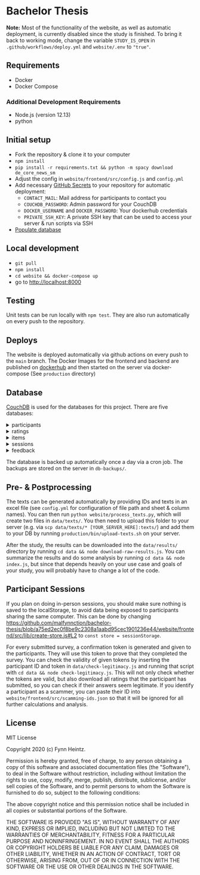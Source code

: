# Bachelor Thesis

**Note:** Most of the functionality of the website, as well as automatic deployment, is currently disabled since the study is finished. To bring it back to working mode, change the variable `STUDY_IS_OPEN` in `.github/workflows/deploy.yml` and `website/.env` to `"true"`.

## Requirements

- Docker
- Docker Compose

### Additional Development Requirements

- Node.js (version 12.13)
- python

## Initial setup

- Fork the repository & clone it to your computer
- `npm install`
- `pip install -r requirements.txt && python -m spacy download de_core_news_sm`
- Adjust the config in `website/frontend/src/config.js` and `config.yml`
- Add necessary [GitHub Secrets](https://docs.github.com/en/actions/configuring-and-managing-workflows/creating-and-storing-encrypted-secrets#creating-encrypted-secrets-for-a-repository) to your repository for automatic deployment:
  - `CONTACT_MAIL`: Mail address for participants to contact you
  - `COUCHDB_PASSWORD`: Admin password for your CouchDB
  - `DOCKER_USERNAME` and `DOCKER_PASSWORD`: Your dockerhub credentials
  - `PRIVATE_SSH_KEY`: A private SSH key that can be used to access your server & run scripts via SSH
- [Populate database](#preprocessing)

## Local development

- `git pull`
- `npm install`
- `cd website && docker-compose up`
- go to [http://localhost:8000](http://localhost:8000)

## Testing

Unit tests can be run locally with `npm test`. They are also run automatically on every push to the repository.

## Deploys

The website is deployed automatically via github actions on every push to the `main` branch. The Docker Images for the frontend and backend are published on [dockerhub](https://hub.docker.com/u/malfynnction) and then started on the server via docker-compose (See `production` directory)

## Database

[CouchDB](https://couchdb.apache.org/) is used for the databases for this project. There are five databases:

<details>
  <summary>participants</summary>
  All the demographic data on the participants will be stored here:
  
  | FIELD NAME | TYPE | DESCRIPTION |
  |--------------------------|------------------|-------------------------------------------------------------------------------|
  | \_id | String | |
  | age | String | One of “18-26”, “27-32”, “33-40”, “41-55”, “56+”, and “Prefer not to say” |
  | nativeLang | String | The native language(s) of the participant |
  | gender | String | The gender(s) of the participant |
  | gerLevel | String | The participant's language proficiency<br>according to the CEFR |
  | completedSessions | Array of Strings | The \_id values of the sessions the participant<br>has already rated |
  | completedTrainingSession | Boolean | Indicates whether the participant has<br>already completed a training session |
  | listeningExercise | Object: | |
  | ↳ score | Number | Overall score for the listening exercises |
  | ↳ answers | Object | Individual checked answers for each question |
</details>

<details>
  <summary>ratings</summary>
  The answers the participants gave in the study will be stored here:
  
  | FIELD NAME | TYPE | DESCRIPTION |
  |------------------------|-------------------|-----------------------------------------------------------------------------------------------------|
  | \_id | String | |
  | itemId | String | The \_id of the item that was rated |
  | participantId | String | The \_id of the participant who submitted the rating |
  | readingTime | Number | The amount of time (in ms) it took the participant<br>to read the paragraph<br>(is 0 for sentences) |
  | questions | Object: | |
  | ↳ understandability | Number | 1 (easiest) - 7 (hardest) |
  | ↳ complexity | Number | 1 (easiest) - 7 (hardest) |
  | ↳ readability | Number | 1 (easiest) - 7 (hardest) |
  | ↳ hardestSentence | Number | Index of the hardest sentence in the paragraph |
  | ↳ paragraphNecessary | Number | 1 (not necessary) - 7 (completely necessary) |
  | questions | Array of Objects: | |
  | ↳ original | String | The original word that was deleted |
  | ↳ entered | String | The word that the participant chose |
  | ↳ isCorrect | Boolean | Indicates whether the answer was correct |
</details>

<details>
  <summary>items</summary>
  This is the main database for all the texts you want to have rated:
  
  | FIELD NAME | TYPE | DESCRIPTION |
  |--------------------------|-------------------|-----------------------------------------------------------------------------------------------------------|
  | \_id | String | |
  | type | String | Either "sentence" or "paragraph" |
  | text | String | The text that will be rated |
  | clozes | Array of Objects: | The words that should be deleted for the cloze test: |
  | ↳ wordIndex | Number | The index of the word within the text |
  | ↳ original | String | The word that should be deleted |
  | ↳ alternativeSuggestions | Array of Strings | Alternative answers in the Multiple Choice test |
  | sentences | Array of Strings | (only for paragraphs) The individual sentences of the paragraph, separated by Natural Language Processing |
  | enclosingParagraph | String | (only for sentences) The complete paragraph that the sentence was taken from |
</details>
  
<details>
  <summary>sessions</summary>
  The texts will be grouped into "sessions" and will always appear grouped together according to the sessions stored in this database:
  
  | FIELD NAME | TYPE | DESCRIPTION |
  |------------|------------------|--------------------------------------------|
  | \_id | String | |
  | items | Array of Strings | The \_id values of the items in the session |
  
  It is recommended to add a training session, so that participants can get familiar with the website before submitting actual ratings. For a training session, you can add a session with the ID "Training" to your DB. If no training session is declared in your database, a random session will be selected when a user requests to do a training session.
</details>
  
<details>
  <summary>feedback</summary>
  All feedback from the participants will be saved here:

| FIELD NAME                     | TYPE    | DESCRIPTION                                            |
| ------------------------------ | ------- | ------------------------------------------------------ |
| \_id                           | String  |                                                        |
| participantId                  | String  | The \_id of the participant who submitted the feedback |
| hadTechnicalProblems           | Boolean |                                                        |
| technicalProblemsDetails       | String  |                                                        |
| didUnderstandInstructions      | Number  | 1 ("Always") - 7 ("Never")                             |
| unclearInstructions            | String  | Details on which instructions were unclear and why     |
| unableToAnswerCorrectly        | Boolean |                                                        |
| unableToAnswerCorrectlyDetails | String  |                                                        |
| notes                          | String  | Anything else the user wanted to say                   |

</details>

The database is backed up automatically once a day via a cron job. The backups are stored on the server in `db-backups/`.

<a name='preprocessing'></a>

## Pre- & Postprocessing

The texts can be generated automatically by providing IDs and texts in an excel file (see `config.yml` for configuration of file path and sheet & column names).
You can then run `python website/process_texts.py`, which will create two files in `data/texts/`. You then need to upload this folder to your server (e.g. via `scp data/texts/* [YOUR_SERVER_HERE]:texts/`) and add them to your DB by running `production/bin/upload-texts.sh` on your server.

After the study, the results can be downloaded into the `data/results/` directory by running `cd data && node download-raw-results.js`. You can summarize the results and do some analysis by running `cd data && node index.js`, but since that depends heavily on your use case and goals of your study, you will probably have to change a lot of the code.

## Participant Sessions

If you plan on doing in-person sessions, you should make sure nothing is saved to the localStorage, to avoid data being exposed to participants sharing the same computer. This can be done by changing https://github.com/malfynnction/bachelor-thesis/blob/a75ed2ec0f8be9c2308a1aabd95cec1901236e44/website/frontend/src/lib/create-store.js#L2 to `const store = sessionStorage`.

For every submitted survey, a confirmation token is generated and given to the participants. They will use this token to prove that they completed the survey. You can check the validity of given tokens by inserting the participant ID and token in `data/check-legitimacy.js` and running that script with `cd data && node check-legitimacy.js`. This will not only check whether the tokens are valid, but also download all ratings that the participant has submitted, so you can check if their answers seem legitimate.
If you identify a participant as a scammer, you can paste their ID into `website/frontend/src/scamming-ids.json` so that it will be ignored for all further calculations and analysis.

## License

MIT License

Copyright 2020 (c) Fynn Heintz.

Permission is hereby granted, free of charge, to any person obtaining a copy of this software and associated documentation files (the "Software"), to deal in the Software without restriction, including without limitation the rights to use, copy, modify, merge, publish, distribute, sublicense, and/or sell copies of the Software, and to permit persons to whom the Software is furnished to do so, subject to the following conditions:

The above copyright notice and this permission notice shall be included in all copies or substantial portions of the Software.

THE SOFTWARE IS PROVIDED "AS IS", WITHOUT WARRANTY OF ANY KIND, EXPRESS OR IMPLIED, INCLUDING BUT NOT LIMITED TO THE WARRANTIES OF MERCHANTABILITY, FITNESS FOR A PARTICULAR PURPOSE AND NONINFRINGEMENT. IN NO EVENT SHALL THE AUTHORS OR COPYRIGHT HOLDERS BE LIABLE FOR ANY CLAIM, DAMAGES OR OTHER LIABILITY, WHETHER IN AN ACTION OF CONTRACT, TORT OR OTHERWISE, ARISING FROM, OUT OF OR IN CONNECTION WITH THE SOFTWARE OR THE USE OR OTHER DEALINGS IN THE SOFTWARE.
